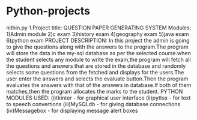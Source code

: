 # Python-projects
 nithin.py
1.Project title: QUESTION PAPER GENERATING SYSTEM
  Modules: 1)Admin module
           2)c exam
           3)history exam
           4)geography exam
           5)java exam
           6)python exam
  PROJECT DESCRIPTION:
   In this project the admin is going to give the questions along with the answers to the program.The program will store the data in the my-sql database as per the selected course.when the student selects any module to write the exam,the program will fetch all the questions and answers that are stored in the database and randomly selects some questions from the fetched and displays for the users.The user enter the answers and selects the evaluate button.Then the program evaluates the answers with that of the answers in database.If both of them matches,then the program allocates the marks to the student.
  PYTHON MODULES USED:
   (i)tkinter - for graphical user interface
   (ii)pyttsx  - for text to speech convertions
   (iii)MySQLdb - for giving database connections
   (iv)Messagebox - for displaying message alert boxes

  
  
